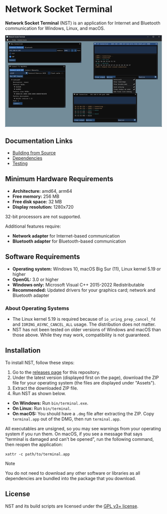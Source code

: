 # Network Socket Terminal

**Network Socket Terminal** (NST) is an application for Internet and Bluetooth communication for Windows, Linux, and macOS.

![Screenshot](img/screenshot.png)

## Documentation Links

- [Building from Source](building.md)
- [Dependencies](dependencies.md)
- [Testing](testing.md)

## Minimum Hardware Requirements

- **Architecture:** amd64, arm64
- **Free memory:** 256 MB
- **Free disk space:** 32 MB
- **Display resolution:** 1280x720

32-bit processors are not supported.

Additional features require:

- **Network adapter** for Internet-based communication
- **Bluetooth adapter** for Bluetooth-based communication

## Software Requirements

- **Operating system:** Windows 10, macOS Big Sur (11), Linux kernel 5.19 or higher
- **OpenGL:** 3.0 or higher
- **Windows only:** Microsoft Visual C++ 2015-2022 Redistributable
- **Recommended:** Updated drivers for your graphics card; network and Bluetooth adapter

### About Operating Systems

- The Linux kernel 5.19 is required because of `io_uring_prep_cancel_fd` and `IORING_ASYNC_CANCEL_ALL` usage. The distribution does not matter.
- NST has not been tested on older versions of Windows and macOS than those above. While they may work, compatibility is not guaranteed.

## Installation

To install NST, follow these steps:

1. Go to the [releases page](https://github.com/NSTerminal/terminal/releases) for this repository.
2. Under the latest version (displayed first on the page), download the ZIP file for your operating system (the files are displayed under "Assets").
3. Extract the downloaded ZIP file.
4. Run NST as shown below.

- **On Windows:** Run `bin/terminal.exe`.
- **On Linux:** Run `bin/terminal`.
- **On macOS:** You should have a `.dmg` file after extracting the ZIP. Copy `terminal.app` out of the DMG, then run `terminal.app`.

All executables are unsigned, so you may see warnings from your operating system if you run them. On macOS, if you see a message that says "terminal is damaged and can't be opened", run the following command, then reopen the application:

```shell
xattr -c path/to/terminal.app
```

> [!NOTE]
> You do not need to download any other software or libraries as all dependencies are bundled into the package that you download.

## License

NST and its build scripts are licensed under the [GPL v3+ license](../COPYING).
